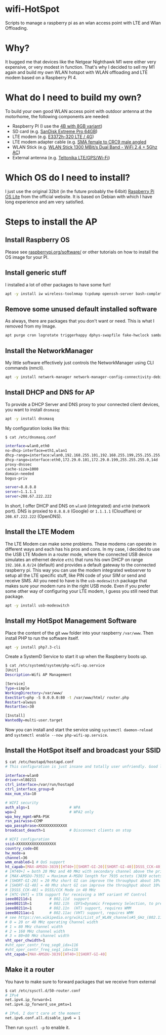 # wifi-HotSpot
Scripts to manage a raspberry pi as an wlan access point with LTE and Wlan Offloading.

# Why?
It bugged me that devices like the Netgear Nighthawk M1 were either very expensive, or very modest in function.
That's why I decided to sell my M1 again and build my own WLAN hotspot with WLAN offloading and LTE modem based on a Raspberry PI 4.

# What do I need to build my own?
To build your own good WLAN access point with outdoor antenna at the motorhome, the following components are needed:
- Raspberry PI (I use the [4B with 8GB variant](https://www.amazon.de/gp/product/B0899VXM8F))
- SD card (e.g. [SanDisk Extreme Pro 64GB](https://www.amazon.de/gp/product/B07G3GMRYF))
- LTE modem (e.g. [E3372h-320 LTE / 4G](https://www.amazon.de/gp/product/B013UURTL4))
- LTE modem adapter cable (e.g. [SMA female to CRC9 male angled](https://www.amazon.de/gp/product/B091YGRLB4)
- WLAN Stick (e.g. [WLAN Stick 1300 MBit/s Dual Band - WiFi 2,4 + 5Ghz AC](https://www.amazon.de/gp/product/B08N89K14L))
- External antenna (e.g. [Teltonika LTE/GPS/Wi-Fi](https://www.amazon.de/gp/product/B07HSYP97L))

# Which OS do I need to install?
I just use the original 32bit (in the future probably the 64bit) [Raspberry Pi OS Lite](https://www.raspberrypi.org/software/operating-systems/) from the official website. It is based on Debian with which I have long experience and am very satisfied.

# Steps to install the AP

## Install Raspberry OS
Please see [raspberrypi.org/software/](https://www.raspberrypi.org/software/) or other tutorials on how to install the OS image for your PI.

## Install generic stuff
I installed a lot of other packages to have some fun!

```bash
apt -y install iw wireless-toolnmap tcpdump openssh-server bash-completion 
```

## Remove some unused default installed software
As always, there are packages that you don't want or need. This is what I removed from my Image.

```bash
apt purge cron logrotate triggerhappy dphys-swapfile fake-hwclock samba-common resolvconf
```

## Install the NetworkManager
My little software effectively just controls the NetworkManager using CLI commands (nmcli).

```bash
apt -y install network-manager network-manager-config-connectivity-debian
```

## Install DHCP and DNS for AP
To provide a DHCP Server and DNS proxy to your connected client devices, you want to install `dnsmasq`:

```bash
apt -y install dnsmasq
```

My configuration looks like this:

```bash
$ cat /etc/dnsmasq.conf 

interface=wlan0,eth0
no-dhcp-interface=eth1,wlan1
dhcp-range=interface:wlan0,192.168.255.101,192.168.255.199,255.255.255.0,14d
dhcp-range=interface:eth0,172.29.0.101,172.29.0.199,255.255.255.0,14d
proxy-dnssec
cache-size=1000
domain-needed
bogus-priv

server=8.8.8.8
server=1.1.1.1
server=208.67.222.222
```

In short, I offer DHCP and DNS on `wlan0` (integrated) and `eth0` (network port).
DNS is proxied to `8.8.8.8` (Google) or `1.1.1.1` (Cloudflare) or `208.67.222.222` (OpenDNS).

## Install the LTE Modem

The LTE Modem can make some problems. These modems can operate in different ways and each has his pros and cons. In my case, I decided to use the USB LTE Modem in a router mode, where the connected USB device simulates an ethernet device `eth1` that runs his own DHCP on range `192.168.8.0/24` (default) and provides a default gateway to the connected raspberry pi. This way you can use the modem integrated webserver to setup all the LTE specific stuff, like PIN code of your SIM or send and receive SMS. All you need to have is the `usb-modeswitch` package that makes sure your modem runs in the right USB mode. Even if you prefer some other way of configuring your LTE modem, I guess you still need that package.

```bash
apt -y install usb-modeswitch
```

## Install my HotSpot Management Software

Place the content of the git `www` folder into your raspberry `/var/www`.
Then install PHP to run the software itself.

```bash
apt -y install php7.3-cli
```

Create a SystemD Service to start it up when the Raspberry boots up.

```bash
$ cat /etc/systemd/system/php-wifi-ap.service
[Unit]
Description=Wifi AP Management

[Service]
Type=simple
WorkingDirectory=/var/www/
ExecStart=php -S 0.0.0.0:80 -t /var/www/html/ router.php
Restart=always
RestartSec=30

[Install]
WantedBy=multi-user.target
```

Now you can install and start the service using `systemctl daemon-reload` and `systemctl enable --now php-wifi-ap.service`.

## Install the HotSpot itself and broadcast your SSID

```bash
$ cat /etc/hostapd/hostapd.conf
# This configuration is just insane and totally user unfriendly. Good luck!

interface=wlan0
driver=nl80211
ctrl_interface=/var/run/hostapd
ctrl_interface_group=0
max_num_sta=10

# WIFI security
auth_algs=1                  # WPA
wpa=2                        # WPA2 only
wpa_key_mgmt=WPA-PSK
rsn_pairwise=CCMP
wpa_passphrase=XXXXXXXXXXXXX
broadcast_deauth=1           # Disconnect clients on stop

# WIFI configuration
ssid=XXXXXXXXXXXXXXXXXX
country_code=DE
hw_mode=a
channel=36
wmm_enabled=1 # QoS support
ht_capab=[MAX-AMSDU-3839][HT40+][SHORT-GI-20][SHORT-GI-40][DSSS_CCK-40][HTC-VHT]
# [HT40+] = both 20 MHz and 40 MHz with secondary channel above the primary channel
# [MAX-AMSDU-7935] = Maximum A-MSDU length for 7935 octets (3839 octets if not set)
# [SHORT-GI-20] = 20 Mhz short GI can improve the throughput about 10%
# [SHORT-GI-40] = 40 Mhz short GI can improve the throughput about 10%
# [DSSS_CCK-40] = DSSS/CCK Mode in 40 MHz 
# [HTC-VHT] = STA support for receiving a VHT variant HT Control
ieee80211d=1        # 802.11d  support
ieee80211h=1        # 802.11h  (DFS=Dynamic Frequency Selection, to prevent interferences with radars)
ieee80211n=1        # 802.11n  (HT) support, requires WMM
ieee80211ac=1       # 802.11ac (VHT) support, requires WMM
# see https://en.wikipedia.org/wiki/List_of_WLAN_channels#5_GHz_(802.11a/h/j/n/ac/ax)
# 0 = 20 or 40 MHz operating Channel width
# 1 = 80 MHz channel width
# 2 = 160 MHz channel width
# 3 = 80+80 MHz channel width
vht_oper_chwidth=1
#vht_oper_centr_freq_seg0_idx=116
#vht_oper_centr_freq_seg1_idx=116
vht_capab=[MAX-AMSDU-3839][HT40+][SHORT-GI-40]
```

## Make it a router

You have to make sure to forward packages that we receive from external

```bash
$ cat /etc/sysctl.d/50-router.conf
# IPv4
net.ipv4.ip_forward=1
net.ipv4.ip_forward_use_pmtu=1

# IPv6, I don't care at the moment
net.ipv6.conf.all.disable_ipv6 = 1
```
Then run `sysctl -p` to enable it.

